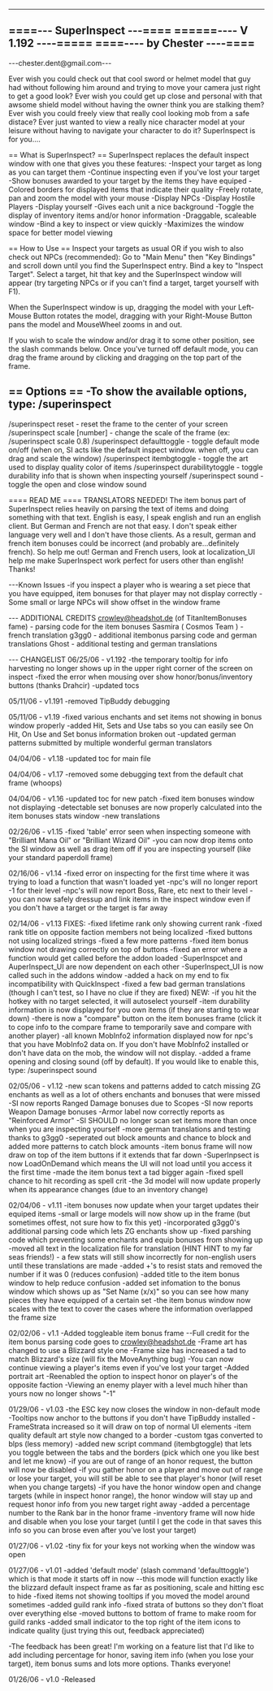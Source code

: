 ----------------------------
====--- SuperInspect ---====
======---- V 1.192 ----=====
====---- by Chester ----====
----------------------------
---chester.dent@gmail.com---

Ever wish you could check out that cool sword or helmet model that guy had without following him around and trying to move your camera just right to get a good look?  Ever wish you could get up close and personal with that awsome shield model without having the owner think you are stalking them?  Ever wish you could freely view that really cool looking mob from a safe distace?  Ever just wanted to view a really nice character model at your leisure without having to navigate your character to do it?  SuperInspect is for you....

== What is SuperInspect? ==
SuperInspect replaces the default inspect window with one that gives you these features:
-Inspect your target as long as you can target them
-Continue inspecting even if you've lost your target
-Show bonuses awarded to your target by the items they have equiped
-Colored borders for displayed items that indicate their quality
-Freely rotate, pan and zoom the model with your mouse
-Display NPCs
-Display Hostile Players
-Display yourself
-Gives each unit a nice background
-Toggle the display of inventory items and/or honor information
-Draggable, scaleable window
-Bind a key to inspect or view quickly
-Maximizes the window space for better model viewing

== How to Use ==
Inspect your targets as usual OR if you wish to also check out NPCs (recommended): 
Go to "Main Menu" then "Key Bindings" and scroll down until you find the SuperInspect entry.  Bind a key to "Inspect Target".  Select a target, hit that key and the SuperInspect window will appear (try targeting NPCs or if you can't find a target, target yourself with F1).

When the SuperInspect window is up, dragging the model with your Left-Mouse Button rotates the model, dragging with your Right-Mouse Button pans the model and MouseWheel zooms in and out.

If you wish to scale the window and/or drag it to some other position, see the slash commands below.  Once you've turned off default mode, you can drag the frame around by clicking and dragging on the top part of the frame.


== Options ==
-To show the available options, type:
/superinspect
--------------------------------
/superinspect reset - reset the frame to the center of your screen
/superinspect scale [number] - change the scale of the frame (ex: /superinspect scale 0.8)
/superinspect defaulttoggle - toggle default mode on/off (when on, SI acts like the default inspect window. when off, you can drag and scale the window)
/superinspect itembgtoggle - toggle the art used to display quality color of items
/superinspect durabilitytoggle - toggle durability info that is shown when inspecting yourself
/superinspect sound - toggle the open and close window sound


==== READ ME ====
TRANSLATORS NEEDED!
The item bonus part of SuperInspect relies heavily on parsing the text of items and doing something with that text.  English is easy, I speak english and run an english client.  But German and French are not that easy.  I don't speak either language very well and I don't have those clients.  As a result, german and french item bonuses could be incorrect (and probably are...definitely french).  So help me out!  German and French users, look at localization_UI help me make SuperInspect work perfect for users other than english!  Thanks! 


---Known Issues
-if you inspect a player who is wearing a set piece that you have equipped, item bonuses for that player may not display correctly
-Some small or large NPCs will show offset in the window frame

--- ADDITIONAL CREDITS
crowley@headshot.de (of TitanItemBonuses fame) - parsing code for the item bonuses
Sasmira ( Cosmos Team ) - french translation
g3gg0 - additional itembonus parsing code and german translations
Ghost - additional testing and german translations

--- CHANGELIST
06/25/06 - v1.192
-the temporary tooltip for info harvesting no longer shows up in the upper right corner of the screen on inspect
-fixed the error when mousing over show honor/bonus/inventory buttons (thanks Drahcir)
-updated tocs

05/11/06 - v1.191
-removed TipBuddy debugging

05/11/06 - v1.19
-fixed various enchants and set items not showing in bonus window properly
-added Hit, Sets and Use tabs so you can easily see On Hit, On Use and Set bonus information broken out
-updated german patterns submitted by multiple wonderful german translators

04/04/06 - v1.18
-updated toc for main file

04/04/06 - v1.17
-removed some debugging text from the default chat frame (whoops)

04/04/06 - v1.16
-updated toc for new patch
-fixed item bonuses window not displaying
-detectable set bonuses are now properly calculated into the item bonuses stats window
-new translations

02/26/06 - v1.15
-fixed 'table' error seen when inspecting someone with "Brilliant Mana Oil" or "Brilliant Wizard Oil"
-you can now drop items onto the SI window as well as drag item off if you are inspecting yourself (like your standard paperdoll frame)

02/16/06 - v1.14
-fixed error on inspecting for the first time where it was trying to load a function that wasn't loaded yet
-npc's will no longer report -1 for their level
-npc's will now report Boss, Rare, etc next to their level
-you can now safely dressup and link items in the inspect window even if you don't have a target or the target is far away

02/14/06 - v1.13
FIXES:
-fixed lifetime rank only showing current rank
-fixed rank title on opposite faction members not being localized
-fixed buttons not using localized strings
-fixed a few more patterns
-fixed item bonus window not drawing correctly on top of buttons
-fixed an error where a function would get called before the addon loaded
-SuperInspcet and AuperInspect_UI are now dependent on each other
-SuperInspect_UI is now called such in the addons window
-added a hack on my end to fix incompatibility with QuickInspect 
-fixed a few bad german translations (though I can't test, so I have no clue if they are fixed)
NEW:
-if you hit the hotkey with no target selected, it will autoselect yourself
-item durability information is now displayed for you own items (if they are starting to wear down)
-there is now a "compare" button on the item bonuses frame (click it to cope info to the compare frame to temporarily save and compare with another player)
-all known MobInfo2 information displayed now for npc's that you have MobInfo2 data on.  If you don't have MobInfo2 installed or don't have data on the mob, the window will not display.
-added a frame opening and closing sound (off by default).  If you would like to enable this, type: /superinspect sound

02/05/06 - v1.12
-new scan tokens and patterns added to catch missing ZG enchants as well as a lot of others enchants and bonuses that were missed
-SI now reports Ranged Damage bonuses due to Scopes
-SI now reports Weapon Damage bonuses
-Armor label now correctly reports as "Reinforced Armor"
-SI SHOULD no longer scan set items more than once when you are inspecting yourself
-more german translations and testing thanks to g3gg0 
-seperated out block amounts and chance to block and added more patterns to catch block amounts
-item bonus frame will now draw on top of the item buttons if it extends that far down
-SuperInpsect is now LoadOnDemand which means the UI will not load until you access it the first time
-made the item bonus text a tad bigger again
-fixed spell chance to hit recording as spell crit
-the 3d model will now update properly when its appearance changes (due to an inventory change)


02/04/06 - v1.11
-item bonuses now update when your target updates their equiped items
-small or large models will now show up in the frame (but sometimes offest, not sure how to fix this yet)
-incorporated g3gg0's additional parsing code which lets ZG enchants show up
-fixed parshing code which preventing some enchants and equip bonuses from showing up
-moved all text in the localization file for translation (HINT HINT to my far seas friends!) - a few stats will still show incorrectly for non-english users until these translations are made
-added +'s to resist stats and removed the number if it was 0 (reduces confusion)
-added title to the item bonus window to help reduce confusion
-added set infomation to the bonus window which shows up as "Set Name (x/x)" so you can see how many pieces they have equipped of a certain set
-the item bonus window now scales with the text to cover the cases where the information overlapped the frame size

02/02/06 - v1.1
-Added toggleable item bonus frame
--Full credit for the item bonus parsing code goes to crowley@headshot.de
-Frame art has changed to use a Blizzard style one
-Frame size has increased a tad to match Blizzard's size (will fix the MoveAnything bug)
-You can now continue viewing a player's items even if you've lost your target
-Added portrait art
-Reenabled the option to inspect honor on player's of the opposite faction
-Viewing an enemy player with a level much hiher than yours now no longer shows "-1"

01/29/06 - v1.03
-the ESC key now closes the window in non-default mode
-Tooltips now anchor to the buttons if you don't have TipBuddy installed
-FrameStrata increased so it will draw on top of normal UI elements
-item quality default art style now changed to a border
-custom tgas converted to blps (less memory)
-added new script command (itembgtoggle) that lets you toggle between the tabs and the borders (pick which one you like best and let me know)
-if you are out of range of an honor request, the button will now be disabled
-if you gather honor on a player and move out of range or lose your target, you will still be able to see that player's honor (will reset when you change targets)
-if you have the honor window open and change targets (while in inspect honor range), the honor window will stay up and request honor info from you new target right away
-added a percentage number to the Rank bar in the honor frame
-inventory frame will now hide and disable when you lose your target (until I get the code in that saves this info so you can brose even after you've lost your target)

01/27/06 - v1.02
-tiny fix for your keys not working when the window was open

01/27/06 - v1.01
-added 'default mode' (slash command 'defaulttoggle') which is that mode it starts off in now
--this mode will function exactly like the blizzard default inspect frame as far as positioning, scale and hitting esc to hide
-fixed items not showing tooltips if you moved the model around sometimes
-added guild rank info
-fixed strata of buttons so they don't float over everything else
-moved buttons to bottom of frame to make room for guild ranks
-added small indicator to the top right of the item icons to indicate quality (just trying this out, feedback appreciated)

-The feedback has been great!  I'm working on a feature list that I'd like to add including percentage for honor, saving item info (when you lose your target), item bonus sums and lots more options.  Thanks everyone!

01/26/06 - v1.0
-Released 
